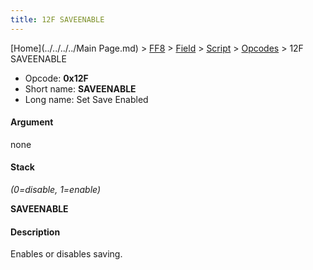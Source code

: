 ```yaml
---
title: 12F SAVEENABLE
---
```


[Home](../../../../Main Page.md) > [FF8](../../../../FF8.md) > [Field](../../../Field.md) > [Script](../../Script.md) > [Opcodes](../Opcodes.md) > 12F SAVEENABLE

-   Opcode: **0x12F**
-   Short name: **SAVEENABLE**
-   Long name: Set Save Enabled

#### Argument

none

#### Stack

  
*(0=disable, 1=enable)*

**SAVEENABLE**

#### Description

Enables or disables saving.
